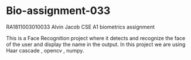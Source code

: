# Bio-assignment-033
RA1811003010033
Alvin Jacob
CSE A1
biometrics assignment

This is a Face Recognition project where it detects and recognize the face of the user and display the name in the output.
In this project we are using Haar cascade , opencv , numpy. 
